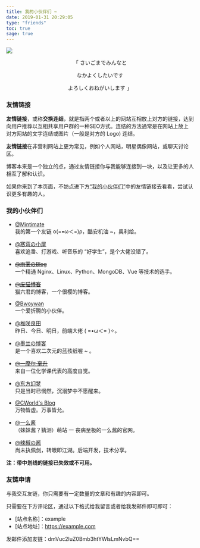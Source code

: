```yaml
---
title: 我的小伙伴们 ~
date: 2019-01-31 20:29:05
type: "friends"
toc: true
sage: true
---
```


<img src="/img/friends_img.jpg" style="border: none; "></img>

<div style="text-align:center;">
<p>「 さいごまでみんなと</p><p>なかよくしたいです</p><p>  よろしくおねがいします 」</p>
</div>

###  友情链接 

**友情链接**，或称**交换连结**，就是指两个或者以上的网站互相放上对方的链接，达到向用户推荐以互相共享用户群的一种SEO方式。连结的方法通常是在网站上放上对方网站的文字连结或图片（一般是对方的 Logo) 连结。

**友情链接**在非营利网站上更为常见，例如个人网站，明星偶像网站，或聊天讨论区。

博客本来是一个独立的点，通过友情链接你与我能够连接到一块，以及让更多的人相互了解和认识。

如果你来到了本页面，不妨点进下方[“我的小伙伴们”](/friends/#我的小伙伴们)中的友情链接去看看，尝试认识更多有趣的人。


### 我的小伙伴们

- [@Mintimate](https://www.mintimate.cn/)     <br>我的第一个友链 ο(=•ω＜=)ρ，酷安机油 ~，奥利给。

- [@寒穹の小屋](https://www.hqsblog.cn/)     <br>喜欢追番、打游戏、听音乐的 “好学生”，是个大佬没错了。

- [~~@雨雾のBlog~~](https://blog.acyalmw.xyz/)     <br>一个精通 Nginx、Linux、Python、MongoDB、Vue 等技术的选手。

- [~~@废猫博客~~](https://www.maobk.cn/)    <br>猫六君的博客，一个很樱的博客。

- [@Bwoywan](https://bwoywan268.xyz)    <br>一个爱折腾的小伙伴。 

- [@椎咲良田](https://sanshiliuxiao.top/)    <br>昨日、今日、明日，前端大佬 ( =•ω＜= )✧。

- [@墨兰の博客](https://mqaq.fun)    <br>是一个喜欢二次元的蓝孩纸喔 ~ 。

- [~~@一摩尔·毫升~~](https://1mol.ml/)     <br>来自一位化学课代表的高度自觉。

- [@东方幻梦](https://blog.badapple.pro/)      <br>只是当时已惘然，沉溺梦中不愿醒来。

- [@CWorld's Blog](https://changingworld.gitee.io)      <br>万物皆虚。万事皆允。

- [@一么酱](https://imgradeone.wordpress.com/)      <br>（妹妹酱？猜测）萌站 一 丧病至极的一么酱的官网。

- [@辣椒の酱](https://removeif.github.io)     <br>尚未执佩剑，转眼即江湖。后端开发，技术分享。 

**注：带中划线的链接已失效或不可用。**

### 友链申请

与我交互友链，你只需要有一定数量的文章和有趣的内容即可。

只需要在下方评论区，通过以下格式给我留言或者给我发邮件即可即可：
- [站点名称]：example
- [站点地址]：https://example.com

发邮件添加友链：dmVuc2luZ0Bmb3htYWlsLmNvbQ==






